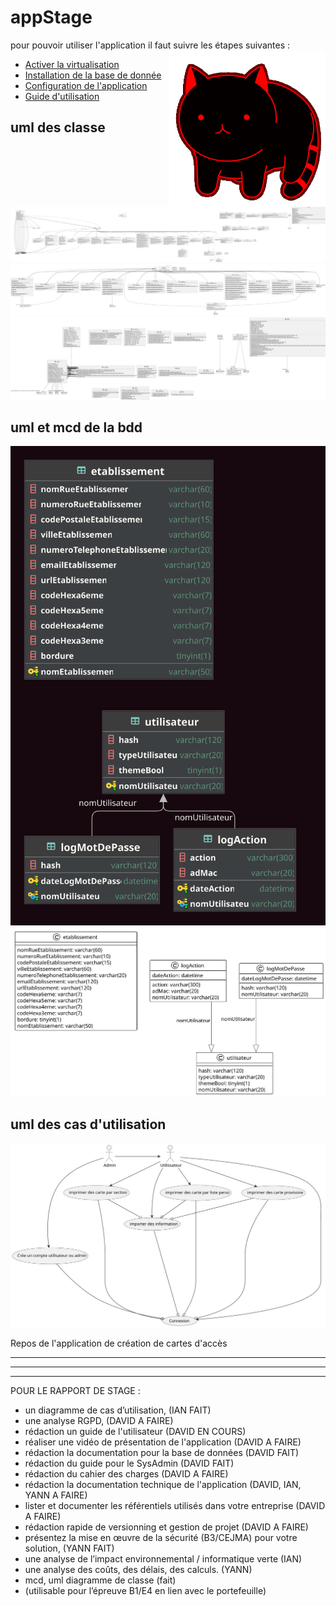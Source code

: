 # appStage 

pour pouvoir utiliser l'application il faut suivre les étapes suivantes :
<img src=./file/lib/catcatcat.gif align="right" height="250" width="250">
- [Activer la virtualisation](./file/pdf/Activer_la_virtualisation.pdf)
- [Installation de la base de donnée](./file/pdf/Mise_en_place_BDD__WinSCP__Script.pdf)
- [Configuration de l'application](./file/pdf/Guide_dinstallation_Carte_Acces_-_SysAdmin.pdf)
- [Guide d'utilisation](./file/pdf/Guide_de_lutilisateur_v1_-_06.02.2023.pdf)

## uml des classe
![](./file/all/include.svg)
![](./file/app/include.svg)
![](./file/lib/include.svg)

## uml et mcd de la bdd
![](./file/stage2.svg)
![](./file/BDD.svg)

## uml des cas d'utilisation
![](./file/UseCase.svg)






Repos de l'application de création de cartes d'accès   




---
---
---

POUR LE RAPPORT DE STAGE :

- un diagramme de cas d’utilisation, (IAN FAIT)
- une analyse RGPD, (DAVID A FAIRE)
- rédaction un guide de l'utilisateur (DAVID EN COURS)
- réaliser une vidéo de présentation de l'application (DAVID A FAIRE)
- rédaction la documentation pour la base de données (DAVID FAIT)
- rédaction du guide pour le SysAdmin (DAVID FAIT)
- rédaction du cahier des charges (DAVID A FAIRE)
- rédaction la documentation technique de l'application (DAVID, IAN, YANN A FAIRE)
- lister et documenter les référentiels utilisés dans votre entreprise (DAVID A FAIRE)
- rédaction rapide de versionning et gestion de projet (DAVID A FAIRE)
- présentez la mise en œuvre de la sécurité (B3/CEJMA) pour votre solution, (YANN FAIT)
- une analyse de l’impact environnemental / informatique verte (IAN)
- une analyse des coûts, des délais, des calculs. (YANN)
- mcd, uml diagramme de classe (fait)
- (utilisable pour l’épreuve B1/E4 en lien avec le portefeuille)
